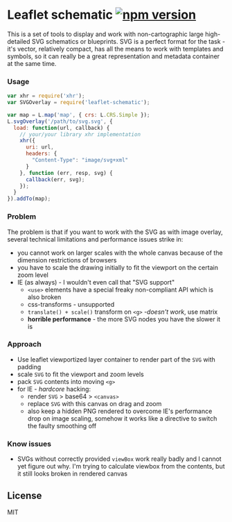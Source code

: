 # Leaflet schematic [![npm version](https://badge.fury.io/js/leaflet-schematic.svg)](http://badge.fury.io/js/leaflet-schematic)

This is a set of tools to display and work with non-cartographic large
high-detailed SVG schematics or blueprints. SVG is a perfect format for the
task - it's vector, relatively compact, has all the means to work with templates
and symbols, so it can really be a great representation and metadata container
at the same time.

### Usage

```js
var xhr = require('xhr');
var SVGOverlay = require('leaflet-schematic');

var map = L.map('map', { crs: L.CRS.Simple });
L.svgOverlay('/path/to/svg.svg', {
  load: function(url, callback) {
    // your/your library xhr implementation
    xhr({
      uri: url,
      headers: {
        "Content-Type": "image/svg+xml"
      }
    }, function (err, resp, svg) {
      callback(err, svg);
    });
  }
}).addTo(map);
```

### Problem

The problem is that if you want to work with the SVG as with image overlay,
several technical limitations and performance issues strike in:

* you cannot work on larger scales with the whole canvas because of the
  dimension restrictions of browsers
* you have to scale the drawing initially to fit the viewport on the certain
  zoom level
* IE (as always) - I wouldn't even call that "SVG support"
  * `<use>` elements have a special freaky non-compliant API which is also broken
  * css-transforms - unsupported
  * `translate() + scale()` transform on `<g>` -_doesn't work_, use matrix
  * **horrible performance** - the more SVG nodes you have the slower it is

### Approach

* Use leaflet viewportized layer container to render part of the `SVG` with padding
* scale `SVG` to fit the viewport and zoom levels
* pack `SVG` contents into moving `<g>`
* for IE - *hardcore* hacking:
  * render `SVG` > base64 > `<canvas>`
  * replace `SVG` with this canvas on drag and zoom
  * also keep a hidden PNG rendered to overcome IE's performance drop on image
    scaling, somehow it works like a directive to switch the faulty smoothing off

### Know issues
* SVGs without correctly provided `viewBox` work really badly and I cannot yet 
  figure out why. I'm trying to calculate viewbox from the contents, but it
  still looks broken in rendered canvas

## License

MIT

